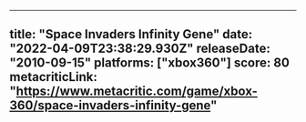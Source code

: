 
---
title: "Space Invaders Infinity Gene"
date: "2022-04-09T23:38:29.930Z"
releaseDate: "2010-09-15"
platforms: ["xbox360"]
score: 80
metacriticLink: "https://www.metacritic.com/game/xbox-360/space-invaders-infinity-gene"
---
